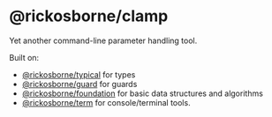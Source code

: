 # @rickosborne/clamp

Yet another command-line parameter handling tool.

Built on:

- [@rickosborne/typical](https://www.npmjs.com/package/@rickosborne/typical) for types
- [@rickosborne/guard](https://www.npmjs.com/package/@rickosborne/guard) for guards
- [@rickosborne/foundation](https://www.npmjs.com/package/@rickosborne/foundation) for basic data structures and algorithms
- [@rickosborne/term](https://www.npmjs.com/package/@rickosborne/term) for console/terminal tools.
